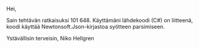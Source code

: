 Hei,
 
Sain tehtävän ratkaisuksi 101 648. Käyttämäni lähdekoodi (C#) on liitteenä, koodi käyttää Newtonsoft.Json-kirjastoa syötteen parsimiseen.
 
Ystävällisin terveisin,
Niko Hellgren